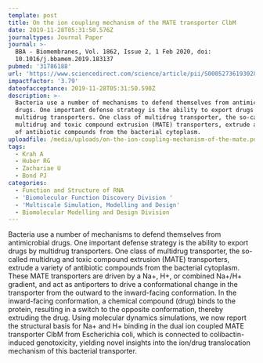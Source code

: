 ```yaml
---
template: post
title: On the ion coupling mechanism of the MATE transporter ClbM
date: 2019-11-28T05:31:50.576Z
journaltypes: Journal Paper
journal: >-
  BBA - Biomembranes, Vol. 1862, Issue 2, 1 Feb 2020, doi:
  10.1016/j.bbamem.2019.183137
pubmed: '31786188'
url: 'https://www.sciencedirect.com/science/article/pii/S0005273619302858'
impactfactor: '3.79'
dateofacceptance: 2019-11-28T05:31:50.590Z
description: >-
  Bacteria use a number of mechanisms to defend themselves from antimicrobial
  drugs. One important defense strategy is the ability to export drugs by
  multidrug transporters. One class of multidrug transporter, the so-called
  multidrug and toxic compound extrusion (MATE) transporters, extrude a variety
  of antibiotic compounds from the bacterial cytoplasm. 
uploadfile: /media/uploads/on-the-ion-coupling-mechanism-of-the-mate.pdf
tags:
  - Krah A
  - Huber RG
  - Zachariae U
  - Bond PJ
categories:
  - Function and Structure of RNA
  - 'Biomolecular Function Discovery Division '
  - 'Multiscale Simulation, Modelling and Design'
  - Biomolecular Modelling and Design Division
---
```

Bacteria use a number of mechanisms to defend themselves from antimicrobial drugs. One important defense strategy is the ability to export drugs by multidrug transporters. One class of multidrug transporter, the so-called multidrug and toxic compound extrusion (MATE) transporters, extrude a variety of antibiotic compounds from the bacterial cytoplasm. These MATE transporters are driven by a Na+, H+, or combined Na+/H+ gradient, and act as antiporters to drive a conformational change in the transporter from the outward to the inward-facing conformation. In the inward-facing conformation, a chemical compound (drug) binds to the protein, resulting in a switch to the opposite conformation, thereby extruding the drug. Using molecular dynamics simulations, we now report the structural basis for Na+ and H+ binding in the dual ion coupled MATE transporter ClbM from Escherichia coli, which is connected to colibactin-induced genotoxicity, yielding novel insights into the ion/drug translocation mechanism of this bacterial transporter.
